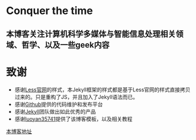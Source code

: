 # Conquer the time
## 本博客关注计算机科学多媒体与智能信息处理相关领域、哲学、以及一些geek内容

致谢
====================================
+ 感谢[Less官网](http://lesscss.cn/)的样式，本Jekyll框架的样式都是基于Less官网的样式直接拷贝过来的。只是重构了JS，并且加入了Jekyll语法而已。
+ 感谢[Github](https://github.com/)提供的代码维护和发布平台
+ 感谢[Jekyll](https://jekyllrb.com/)团队做出如此优秀的产品
+ 感谢[luoyan35741](https://github.com/luoyan35714/LessOrMore)提供了该博客模板，以及相关教程

[本博客地址](https://hadesangelia.github.io/)